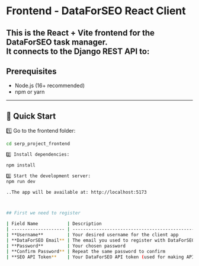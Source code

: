 # Frontend - DataForSEO React Client

This is the React + Vite frontend for the DataForSEO task manager.  
It connects to the Django REST API to:
---

## Prerequisites

- Node.js (16+ recommended)
- npm or yarn

---

## 🚀 Quick Start

1️⃣ Go to the frontend folder:

```bash
cd serp_project_frontend

2️⃣ Install dependencies:

npm install

3️⃣ Start the development server:
npm run dev

..The app will be available at: http://localhost:5173



## First we need to register

| Field Name           | Description                                           |
| -------------------- | ----------------------------------------------------- |
| **Username**         | Your desired username for the client app              |
| **DataForSEO Email** | The email you used to register with DataForSEO (SERP) |
| **Password**         | Your chosen password                                  |
| **Confirm Password** | Repeat the same password to confirm                   |
| **SEO API Token**    | Your DataForSEO API token (used for making API calls) |

